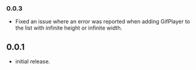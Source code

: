 ### 0.0.3

* Fixed an issue where an error was reported when adding GifPlayer to the list with infinite height or infinite width.

## 0.0.1

* initial release.
